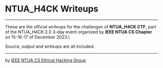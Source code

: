 # NTUA_H4CK Writeups

---

These are the official writeups for the challenges of **NTUA_H4CK CTF**, part of the NTUA_H4CK 2.0 3-day event organized by **IEEE NTUA CS Chapter** on 15-16-17 of December 2023.\

Source, output and writeups are all included.

---

by [IEEE NTUA CS Ethical Hacking Group](https://ieee.ntua.gr/gr/chapter/computer-society)